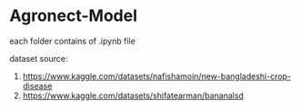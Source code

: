 # Agronect-Model
each folder contains of .ipynb file

dataset source:
1. https://www.kaggle.com/datasets/nafishamoin/new-bangladeshi-crop-disease
2. https://www.kaggle.com/datasets/shifatearman/bananalsd


